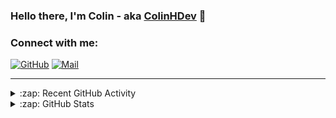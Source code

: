 ### Hello there, I'm Colin - aka [ColinHDev](https://github.com/ColinHDev) 👋

### Connect with me:

<a href="https://github.com/ColinHDev"><img src="https://img.icons8.com/bubbles/60/000000/github.png" alt="GitHub"/></a>
<a href="mailto:colinheidfeld@gmail.com"><img src="https://img.icons8.com/bubbles/60/000000/gmail-new.png" alt="Mail"/></a>


---


<details>
  <summary>:zap: Recent GitHub Activity</summary>

<!--START_SECTION:activity-->
1. 🗣 Commented on [#2110](https://github.com/OpenEnergyPlatform/ontology/pull/2110#issuecomment-3124252507) in [OpenEnergyPlatform/ontology](https://github.com/OpenEnergyPlatform/ontology)
2. 🗣 Commented on [#2042](https://github.com/OpenEnergyPlatform/ontology/pull/2042#issuecomment-3065627521) in [OpenEnergyPlatform/ontology](https://github.com/OpenEnergyPlatform/ontology)
3. 🗣 Commented on [#2110](https://github.com/OpenEnergyPlatform/ontology/pull/2110#issuecomment-3065547978) in [OpenEnergyPlatform/ontology](https://github.com/OpenEnergyPlatform/ontology)
4. 💪 Opened PR [#2110](https://github.com/OpenEnergyPlatform/ontology/pull/2110) in [OpenEnergyPlatform/ontology](https://github.com/OpenEnergyPlatform/ontology)
5. 🗣 Commented on [#2109](https://github.com/OpenEnergyPlatform/ontology/pull/2109#issuecomment-3065458984) in [OpenEnergyPlatform/ontology](https://github.com/OpenEnergyPlatform/ontology)
6. 💪 Opened PR [#2109](https://github.com/OpenEnergyPlatform/ontology/pull/2109) in [OpenEnergyPlatform/ontology](https://github.com/OpenEnergyPlatform/ontology)
7. 🗣 Commented on [#2108](https://github.com/OpenEnergyPlatform/ontology/pull/2108#issuecomment-3052156620) in [OpenEnergyPlatform/ontology](https://github.com/OpenEnergyPlatform/ontology)
8. 💪 Opened PR [#2108](https://github.com/OpenEnergyPlatform/ontology/pull/2108) in [OpenEnergyPlatform/ontology](https://github.com/OpenEnergyPlatform/ontology)
9. 💪 Opened PR [#43](https://github.com/OpenEnergyPlatform/oeo-tools/pull/43) in [OpenEnergyPlatform/oeo-tools](https://github.com/OpenEnergyPlatform/oeo-tools)
10. ❗ Opened issue [#42](https://github.com/OpenEnergyPlatform/oeo-tools/issues/42) in [OpenEnergyPlatform/oeo-tools](https://github.com/OpenEnergyPlatform/oeo-tools)
<!--END_SECTION:activity-->

</details>

<details>
  <summary>:zap: GitHub Stats</summary>

  <img alt="ColinHDev's GitHub Stats" src="https://github-readme-stats.vercel.app/api?username=ColinHDev&theme=dark&count_private=true&show_icons=true&hide_rank=true&include_all_commits=true" />
  <img alt="ColinHDev's GitHub Stats" src="https://github-readme-stats.vercel.app/api/top-langs/?username=ColinHDev&theme=dark&show_icons=true" />
  <img alt="ColinHDev's GitHub Stats" src="https://github-profile-trophy.vercel.app/?username=ColinHDev&theme=darkhub" />

</details>

